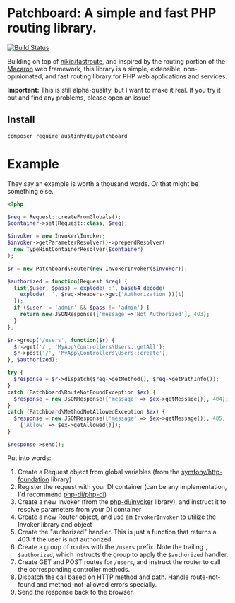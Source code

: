 # Patchboard: A simple and fast PHP routing library.

[![Build Status](https://travis-ci.org/austinhyde/patchboard.svg?branch=master)](https://travis-ci.org/austinhyde/patchboard)

Building on top of [nikic/fastroute](https://github.com/nikic/fastroute), and inspired by the routing
portion of the [Macaron](http://go-macaron.com/) web framework, this library is a simple, extensible,
non-opinionated, and fast routing library for PHP web applications and services.

**Important:** This is still alpha-quality, but I want to make it real. If you try it out and find any
problems, please open an issue!

## Install

```
composer require austinhyde/patchboard
```

# Example

They say an example is worth a thousand words. Or that might be something else.

```php
<?php

$req = Request::createFromGlobals();
$container->set(Request::class, $req);

$invoker = new Invoker\Invoker;
$invoker->getParameterResolver()->prependResolver(
  new TypeHintContainerResolver($container)
);

$r = new Patchboard\Router(new InvokerInvoker($invoker));

$authorized = function(Request $req) {
  list($user, $pass) = explode(':', base64_decode(
    explode(' ', $req->headers->get('Authorization'))[1]
  ));
  if ($user != 'admin' && $pass != 'admin') {
    return new JSONResponse(['message'=>'Not Authorized'], 403);
  }
};

$r->group('/users', function($r) {
  $r->get('/', 'MyApp\Controllers\Users::getAll');
  $r->post('/', 'MyApp\Controllers\Users::create');
}, $authorized);

try {
  $response = $r->dispatch($req->getMethod(), $req->getPathInfo());
}
catch (Patchboard\RouteNotFoundException $ex) {
  $response = new JSONResponse(['message' => $ex->getMessage()], 404);
}
catch (Patchboard\MethodNotAllowedException $ex) {
  $response = new JSONResponse(['message' => $ex->getMessage()], 405,
    ['Allow' => $ex->getAllowed()]);
}

$response->send();
```

Put into words:

1. Create a Request object from global variables (from the [symfony/http-foundation](https://github.com/symfony/http-foundation) library)
2. Register the request with your DI container (can be any implementation, I'd recommend [php-di/php-di](https://github.com/php-di/php-di))
3. Create a new Invoker (from the [php-di/invoker](https://github.com/php-di/invoker) library), and instruct it to resolve parameters from your DI container
4. Create a new Router object, and use an `InvokerInvoker` to utilize the Invoker library and object
5. Create the "authorized" handler. This is just a function that returns a 403 if the user is not authorized.
6. Create a group of routes with the `/users` prefix. Note the trailing `, $authorized`, which instructs the group to apply the `$authorized` handler.
7. Create GET and POST routes for `/users`, and instruct the router to call the corresponding controller methods.
8. Dispatch the call based on HTTP method and path. Handle route-not-found and method-not-allowed errors specially.
9. Send the response back to the browser.